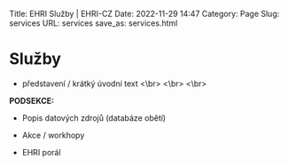 Title: EHRI Služby | EHRI-CZ
Date: 2022-11-29 14:47
Category: Page
Slug: services
URL: services
save_as: services.html

# Služby

- představení / krátký úvodní text
<\br>
<\br>
<\br>

**PODSEKCE:**

- Popis datových zdrojů (databáze obětí)

- Akce / workhopy

- EHRI porál
